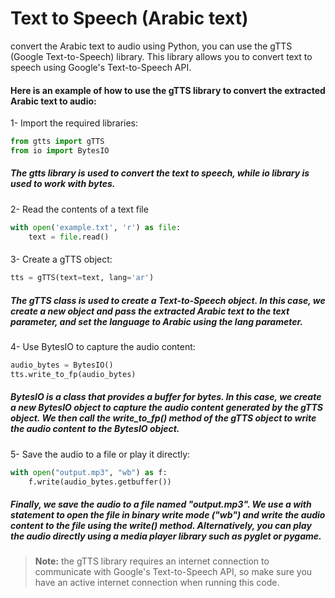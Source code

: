 
# Text to Speech (Arabic text)

convert the  Arabic text to audio using Python, you can use the gTTS (Google Text-to-Speech) library. This library allows you to convert text to speech using Google's Text-to-Speech API.

#### Here is an example of how to use the gTTS library to convert the extracted Arabic text to audio:

1- Import the required libraries:

```python
from gtts import gTTS
from io import BytesIO
```
##### The gtts library is used to convert the text to speech, while io library is used to work with bytes.

####
2- Read the contents of a text file

```python
with open('example.txt', 'r') as file:
    text = file.read()
```
####
3- Create a gTTS object:

```python
tts = gTTS(text=text, lang='ar')
```

##### The gTTS class is used to create a Text-to-Speech object. In this case, we create a new object and pass the extracted Arabic text to the text parameter, and set the language to Arabic using the lang parameter.

####
4- Use BytesIO to capture the audio content:

```python
audio_bytes = BytesIO()
tts.write_to_fp(audio_bytes)
```
##### BytesIO is a class that provides a buffer for bytes. In this case, we create a new BytesIO object to capture the audio content generated by the gTTS object. We then call the write_to_fp() method of the gTTS object to write the audio content to the BytesIO object.

####
5- Save the audio to a file or play it directly:

```python
with open("output.mp3", "wb") as f:
    f.write(audio_bytes.getbuffer())
```

##### Finally, we save the audio to a file named "output.mp3". We use a with statement to open the file in binary write mode ("wb") and write the audio content to the file using the write() method. Alternatively, you can play the audio directly using a media player library such as pyglet or pygame.

###
> **Note:**  the gTTS library requires an internet connection to communicate with Google's Text-to-Speech API, so make sure you have an active internet connection when running this code.


